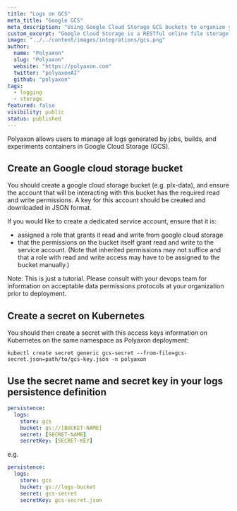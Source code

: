 ```yaml
---
title: "Logs on GCS"
meta_title: "Google GCS"
meta_description: "Using Google Cloud Storage GCS buckets to organize your jobs, builds, and experiment logs. Polyaxon allows users to manage all logs generated by jobs, builds, and experiments containers in Google Cloud Storage GCS."
custom_excerpt: "Google Cloud Storage is a RESTful online file storage web service for storing and accessing data on Google Cloud Platform infrastructure. The service combines the performance and scalability of Google's cloud with advanced security and sharing capabilities."
image: "../../content/images/integrations/gcs.png"
author:
  name: "Polyaxon"
  slug: "Polyaxon"
  website: "https://polyaxon.com"
  twitter: "polyaxonAI"
  github: "polyaxon"
tags: 
  - logging
  - storage
featured: false
visibility: public
status: published
---
```


Polyaxon allows users to manage all logs generated by jobs, builds, and experiments containers in Google Cloud Storage (GCS).

## Create an Google cloud storage bucket

You should create a google cloud storage bucket (e.g. plx-data), and ensure the account that 
will be interacting with this bucket has the required read and write permissions. A key
for this account should be created and downloaded in JSON format. 

If you would like to create a dedicated service account, ensure that it is:

  * assigned a role that grants it read and write from google cloud storage
  * that the permissions on the bucket itself grant read and write to the service account.
    (Note that inherited permissions may not suffice and that a role with read and 
    write access may have to be assigned to the bucket manually.)

Note: This is just a tutorial. Please consult with your devops team for
information on acceptable data permissions protocols at your organization
prior to deployment.

## Create a secret on Kubernetes

You should then create a secret with this access keys information on Kubernetes on the same namespace as Polyaxon deployment:

`kubectl create secret generic gcs-secret --from-file=gcs-secret.json=path/to/gcs-key.json -n polyaxon`

## Use the secret name and secret key in your logs persistence definition

```yaml
persistence:
  logs:
    store: gcs
    bucket: gs://[BUCKET-NAME]
    secret: [SECRET-NAME]
    secretKey: [SECRET-KEY]
```

e.g.

```yaml
persistence:
  logs:
    store: gcs
    bucket: gs://logs-bucket
    secret: gcs-secret
    secretKey: gcs-secret.json
```
